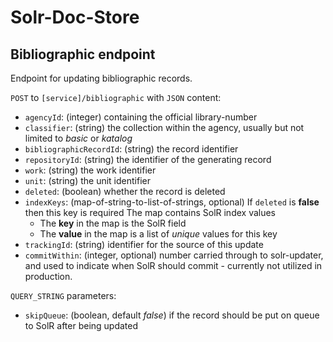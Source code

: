# Solr-Doc-Store

## Bibliographic endpoint

Endpoint for updating bibliographic records.

`POST` to `[service]/bibliographic` with `JSON` content:

* `agencyId`: (integer) containing the official library-number
* `classifier`: (string) the collection within the agency, usually but not limited to *basic* or *katalog*
* `bibliographicRecordId`: (string) the record identifier
* `repositoryId`: (string) the identifier of the generating record
* `work`: (string) the work identifier
* `unit`: (string) the unit identifier
* `deleted`: (boolean) whether the record is deleted
* `indexKeys`: (map-of-string-to-list-of-strings, optional)
  If `deleted` is **false** then this key is required
  The map contains SolR index values
  * The **key** in the map is the SolR field
  * The **value** in the map is a list of *unique* values for this key
* `trackingId`: (string) identifier for the source of this update
* `commitWithin`: (integer, optional) number carried through to solr-updater, and used to indicate when SolR should commit - currently not utilized in production.

`QUERY_STRING` parameters:

* `skipQueue`: (boolean, default *false*) if the record should be put on queue to SolR after being updated
